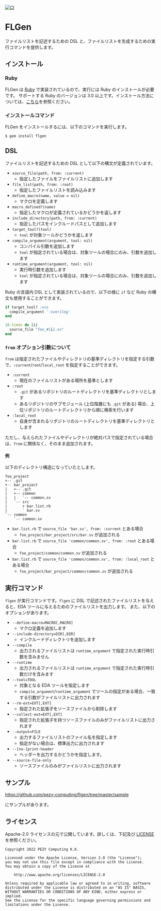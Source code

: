 [![CI](https://github.com/pezy-computing/flgen/actions/workflows/ci.yml/badge.svg)](https://github.com/pezy-computing/flgen/actions/workflows/ci.yml)

# FLGen

ファイルリストを記述するための DSL と、ファイルリストを生成するための実行コマンドを提供します。

## インストール

### Ruby

FLGen は [Ruby](https://www.ruby-lang.org) で実装されているので、実行には Ruby のインストールが必要です。
サポートする Ruby のバージョンは 3.0 以上です。インストール方法については、[こちら](https://www.ruby-lang.org/en/downloads/)を参照ください。

### インストールコマンド

FLGen をインストールするには、以下のコマンドを実行します。

```
$ gem install flgen
```

## DSL

ファイルリストを記述するための DSL として以下の構文が定義されています。

* `source_file(path, from: :current)`
    * 指定したファイルをファイルリストに追加します
* `file_list(path, from: :root)`
    * 指定したファイルリストを読み込みます
* `define_macro(name, value = nil)`
    * マクロを定義します
* `macro_defined?(name)`
    * 指定したマクロが定義されているかどうかを返します
* `include_directory(path, from: :current)`
    * 指定したパスをインクルードパスとして追加します
* `target_tool?(tool)`
    * `tool` が対象ツールかどうかを返します
* `compile_argument(argument, tool: nil)`
    * コンパイル引数を追加します
    * `tool` が指定されている場合は、対象ツールの場合にのみ、引数を追加します
* `runtime_argument(argument, tool: nil)`
    * 実行時引数を追加します
    * `tool` が指定されている場合は、対象ツールの場合にのみ、引数を追加します

Ruby の言語内 DSL として実装されているので、以下の様に `if` など Ruby の構文も使用することができます。

```ruby
if target_tool? :vcs
  compile_argument '-sverilog'
end

10.times do |i|
  source_file "foo_#{i}.sv"
end
```

### `from` オプション引数について

`from` は指定されたファイルやディレクトリの基準ディレクトリを指定する引数で、`:current`/`root`/`local_root` を指定することができます。

* `:current`
    * 現在のファイルリストがある場所を基準とします
* `:root`
    * `.git` があるリポジトリのルートディレクトリを基準ディレクトリとします
    * あるリポジトリのサブモジュール (上位階層にも `.git` がある) 場合、上位リポジトリのルートディレクトリから順に検索を行います
* `:local_root`
    * 自身が含まれるリポジトリのルートディレクトリを基準ディレクトリとします

ただし、与えられたファイルやディレクトリが絶対パスで指定されている場合は、`from` に関係なく、そのまま追加されます。

#### 例

以下のディレクトリ構造になっていたとします。

```
foo_project
+-- .git
+-- bar_project
|   +-- .git
|   +-- common
|   |   `-- common.sv
|   `-- src
|       + bar.list.rb
|       ` bar.sv
`-- common
    `-- common.sv
```

* `bar.list.rb` で `source_file 'bar.sv', from: :current` とある場合
    * `foo_project/bar_project/src/bar.sv` が追加される
* `bar.list.rb` で `source_file 'common/common.sv', from: :root` とある場合
    * `foo_project/common/common.sv` が追加される
* `bar.list.rb` で `source_file 'common/common.sv', from: :local_root` とある場合
    * `foo_project/bar_project/common/common.sv` が追加される

## 実行コマンド

`flgen` が実行コマンドです。`flgen` に DSL で記述されたファイルリストを与えると、EDA ツールに与えるためのファイルリストを出力します。
また、以下のオプションがあります。

* `--define-macro=MACRO[,MACRO]`
    * マクロ定義を追加します
* `--include-directory=DIR[,DIR]`
    * インクルードディレクトリを追加します
* `--compile`
    * 出力されるファイルリストは `runtime_argument` で指定された実行時引数を含みません
* `--runtime`
    * 出力されるファイルリストは `runtime_argument` で指定された実行時引数だけを含みます
* `--tool=TOOL`
    * 対象となる EDA ツールを指定します
    * `compile_argument`/`runtime_argument` でツールの指定がある場合、一致する引数がファイルリストに出力されます
* `--rm-ext=EXT[,EXT]`
    * 指定された拡張子をソースファイルから削除します
* `--collect-ext=EXT[,EXT]`
    * 指定された拡張子を持つソースファイルのみがファイルリストに出力されます
* `--output=FILE`
    * 出力するファイルリストのファイル名を指定します
    * 指定がない場合は、標準出力に出力されます
* `--[no-]print-header`
    * ヘッダーを出力するかどうかを指定します。
* `--source-file-only`
    * ソースファイルのみがファイルリストに出力されます

## サンプル

https://github.com/pezy-computing/flgen/tree/master/sample

にサンプルがあります。

## ライセンス

Apache-2.0 ライセンスの元で公開しています。詳しくは、下記及び [LICENSE](LICENSE) を参照ください。

    Copyright 2022 PEZY Computing K.K.

    Licensed under the Apache License, Version 2.0 (the "License");
    you may not use this file except in compliance with the License.
    You may obtain a copy of the License at

        http://www.apache.org/licenses/LICENSE-2.0

    Unless required by applicable law or agreed to in writing, software
    distributed under the License is distributed on an "AS IS" BASIS,
    WITHOUT WARRANTIES OR CONDITIONS OF ANY KIND, either express or implied.
    See the License for the specific language governing permissions and
    limitations under the License.
